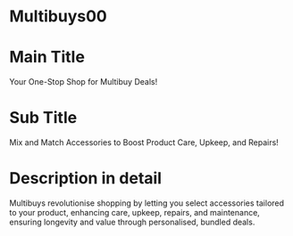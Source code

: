 # Multibuys00
# Main Title

Your One-Stop Shop for Multibuy Deals!

# Sub Title

Mix and Match Accessories to Boost Product Care, Upkeep, and Repairs!

# Description in detail

Multibuys revolutionise shopping by letting you select accessories tailored to your product, enhancing care, upkeep, repairs, and maintenance, 
ensuring longevity and value through personalised, bundled deals.



